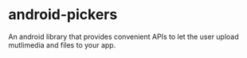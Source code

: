 # android-pickers
An android library that provides convenient APIs to let the user upload mutlimedia and files to your app.
